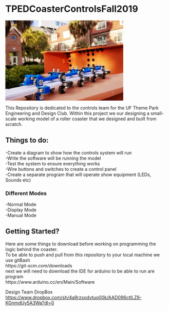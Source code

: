 # TPEDCoasterControlsFall2019
<img src="images/TPEDCoasterDesign.PNG" align="center" height="250px" width=auto >

This Repository is dedicated to the controls team for the UF Theme Park Engineering and Design Club. 
Within this project we our designing a small-scale working model of a roller coaster that we designed 
and built from scratch.

<h2>Things to do:</h2>
-Create a diagram to show how the controls system will run<br />
-Write the software will be running the model<br />
-Test the system to ensure everything works<br />
-Wire buttons and switches to create a control panel<br />
-Create a separate program that will operate show equipment (LEDs, Sounds etc)<br />

<h3>Different Modes</h3>
-Normal Mode<br />
-Display Mode<br />
-Manual Mode<br />


<h2>Getting Started?</h2>
Here are some things to download before working on programming the logic behind the coaster.<br />
To be able to push and pull from this repository to your local machine we use gitBash<br />
https://git-scm.com/downloads<br />
next we will need to download the IDE for arduino to be able to run are program<br />
https://www.arduino.cc/en/Main/Software<br />

Design Team DropBox<br />
https://www.dropbox.com/sh/4a9rzsodvtuo00k/AAD096ctILZ8-KGnmdUy5A3Wa?dl=0
